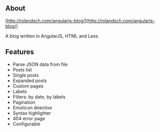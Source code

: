 About
-
[http://rolandsch.com/angularjs-blog/](http://rolandsch.com/angularjs-blog/)

A blog written in AngularJS, HTML and Less.

Features
--
* Parse JSON data from file
* Posts list
* Single posts
* Expanded posts
* Custom pages
* Labels
* Filters: by date, by labels
* Pagination
* Emoticon directive
* Syntax highlighter
* 404 error page
* Configurable
